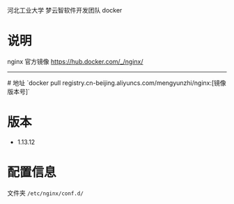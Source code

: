 河北工业大学 梦云智软件开发团队 docker

# 说明
nginx 官方镜像
https://hub.docker.com/_/nginx/

<hr />
# 地址
`docker pull registry.cn-beijing.aliyuncs.com/mengyunzhi/nginx:[镜像版本号]`

# 版本
* 1.13.12

# 配置信息
文件夹
`/etc/nginx/conf.d/`
